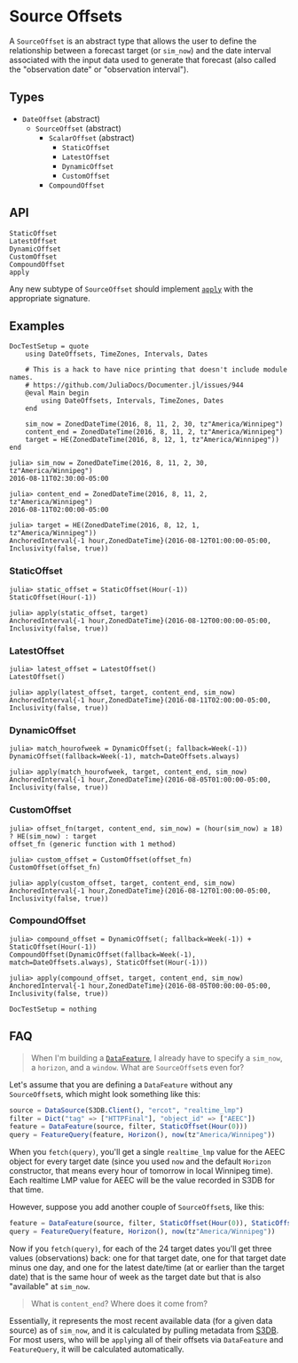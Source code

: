 # Source Offsets

A `SourceOffset` is an abstract type that allows the user to define the relationship
between a forecast target (or `sim_now`) and the date interval associated with the input
data used to generate that forecast (also called the "observation date" or "observation
interval").

## Types

* `DateOffset` (abstract)
    * `SourceOffset` (abstract)
        * `ScalarOffset` (abstract)
            * `StaticOffset`
            * `LatestOffset`
            * `DynamicOffset`
            * `CustomOffset`
        * `CompoundOffset`

## API

```@docs
StaticOffset
LatestOffset
DynamicOffset
CustomOffset
CompoundOffset
apply
```

Any new subtype of `SourceOffset` should implement [`apply`](@ref) with the appropriate
signature.

## Examples

```@meta
DocTestSetup = quote
    using DateOffsets, TimeZones, Intervals, Dates

    # This is a hack to have nice printing that doesn't include module names.
    # https://github.com/JuliaDocs/Documenter.jl/issues/944
    @eval Main begin
        using DateOffsets, Intervals, TimeZones, Dates
    end

    sim_now = ZonedDateTime(2016, 8, 11, 2, 30, tz"America/Winnipeg")
    content_end = ZonedDateTime(2016, 8, 11, 2, tz"America/Winnipeg")
    target = HE(ZonedDateTime(2016, 8, 12, 1, tz"America/Winnipeg"))
end
```

```jldoctest
julia> sim_now = ZonedDateTime(2016, 8, 11, 2, 30, tz"America/Winnipeg")
2016-08-11T02:30:00-05:00

julia> content_end = ZonedDateTime(2016, 8, 11, 2, tz"America/Winnipeg")
2016-08-11T02:00:00-05:00

julia> target = HE(ZonedDateTime(2016, 8, 12, 1, tz"America/Winnipeg"))
AnchoredInterval{-1 hour,ZonedDateTime}(2016-08-12T01:00:00-05:00, Inclusivity(false, true))
```

### StaticOffset

```jldoctest
julia> static_offset = StaticOffset(Hour(-1))
StaticOffset(Hour(-1))

julia> apply(static_offset, target)
AnchoredInterval{-1 hour,ZonedDateTime}(2016-08-12T00:00:00-05:00, Inclusivity(false, true))
```

### LatestOffset

```jldoctest
julia> latest_offset = LatestOffset()
LatestOffset()

julia> apply(latest_offset, target, content_end, sim_now)
AnchoredInterval{-1 hour,ZonedDateTime}(2016-08-11T02:00:00-05:00, Inclusivity(false, true))
```

### DynamicOffset

```jldoctest
julia> match_hourofweek = DynamicOffset(; fallback=Week(-1))
DynamicOffset(fallback=Week(-1), match=DateOffsets.always)

julia> apply(match_hourofweek, target, content_end, sim_now)
AnchoredInterval{-1 hour,ZonedDateTime}(2016-08-05T01:00:00-05:00, Inclusivity(false, true))
```

### CustomOffset

```jldoctest
julia> offset_fn(target, content_end, sim_now) = (hour(sim_now) ≥ 18) ? HE(sim_now) : target
offset_fn (generic function with 1 method)

julia> custom_offset = CustomOffset(offset_fn)
CustomOffset(offset_fn)

julia> apply(custom_offset, target, content_end, sim_now)
AnchoredInterval{-1 hour,ZonedDateTime}(2016-08-12T01:00:00-05:00, Inclusivity(false, true))
```

### CompoundOffset

```jldoctest
julia> compound_offset = DynamicOffset(; fallback=Week(-1)) + StaticOffset(Hour(-1))
CompoundOffset(DynamicOffset(fallback=Week(-1), match=DateOffsets.always), StaticOffset(Hour(-1)))

julia> apply(compound_offset, target, content_end, sim_now)
AnchoredInterval{-1 hour,ZonedDateTime}(2016-08-05T00:00:00-05:00, Inclusivity(false, true))
```

```@meta
DocTestSetup = nothing
```

## FAQ

> When I'm building a [`DataFeature`](https://doc.invenia.ca/invenia/DataFeatures.jl/master/types.html),
> I already have to specify a `sim_now`, a `horizon`, and a `window`. What are
> `SourceOffset`s even for?

Let's assume that you are defining a `DataFeature` without any `SourceOffset`s,
which might look something like this:

```julia
source = DataSource(S3DB.Client(), "ercot", "realtime_lmp")
filter = Dict("tag" => ["HTTPFinal"], "object_id" => ["AEEC"])
feature = DataFeature(source, filter, StaticOffset(Hour(0)))
query = FeatureQuery(feature, Horizon(), now(tz"America/Winnipeg"))
```

When you `fetch(query)`, you'll get a single `realtime_lmp` value for the AEEC object for
every target date (since you used `now` and the default `Horizon` constructor, that means
every hour of tomorrow in local Winnipeg time). Each realtime LMP value for AEEC will be
the value recorded in S3DB for that time.

However, suppose you add another couple of `SourceOffset`s, like this:

```julia
feature = DataFeature(source, filter, StaticOffset(Hour(0)), StaticOffset(Day(-1)), DynamicOffset(fallback=Week(-1)))
query = FeatureQuery(feature, Horizon(), now(tz"America/Winnipeg"))
```

Now if you `fetch(query)`, for each of the 24 target dates you'll get three values
(observations) back: one for that target date, one for that target date minus one day, and
one for the latest date/time (at or earlier than the target date) that is the same hour of
week as the target date but that is also "available" at `sim_now`.

> What is `content_end`? Where does it come from?

Essentially, it represents the most recent available data (for a given data source) as of
`sim_now`, and it is calculated by pulling metadata from [S3DB](https://gitlab.invenia.ca/invenia/S3DB.jl).
For most users, who will be `apply`ing all of their offsets via `DataFeature` and
`FeatureQuery`, it will be calculated automatically.
